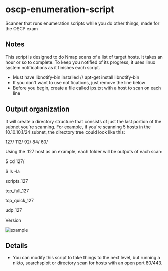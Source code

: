 # oscp-enumeration-script
Scanner that runs enumeration scripts while you do other things, made for the OSCP exam

## Notes
This script is designed to do Nmap scans of a list of target hosts. It takes an hour or so to complete. To keep you notified of its progress, it 
uses linux system notifications as it finishes each script. 

- Must have libnotify-bin installed // apt-get install libnotify-bin 
- If you don't want to use notifications, just remove the line below
- Before you begin, create a file called ips.txt with a host to scan on each line

## Output organization
It will create a directory structure that consists of just the last portion of the subnet you're scanning. 
For example, if you're scanning 5 hosts in the 10.10.10.1/24 subnet, the directory tree could look like this:

127/
112/
92/
84/
60/

Using the .127 host as an example, each folder will be outputs of each scan:

$ cd 127/

$ ls -la


scripts_127

tcp_full_127

tcp_quick_127

udp_127

Version

![example](https://i.imgur.com/JqnJh6x.png)


## Details

- You can modify this script to take things to the next level, but running a nikto, searchsploit or directory scan for hosts with an open port 80/443.




